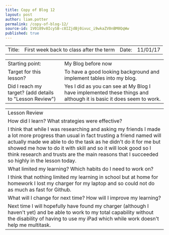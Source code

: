 ```yaml
---
title: Copy of Blog 12
layout: post
author: liam.potter
permalink: /copy-of-blog-12/
source-id: 1V0189v8IcySB-c8IZjdBj0ivuc_i9wkaZV0nBM0QqWw
published: true
---
```

<table>
  <tr>
    <td>Title:</td>
    <td>First week back to class after the term</td>
    <td>Date:</td>
    <td>11/01/17</td>
  </tr>
</table>


<table>
  <tr>
    <td>Starting point:</td>
    <td>My Blog before now</td>
  </tr>
  <tr>
    <td>Target for this lesson?</td>
    <td>To have a good looking background and implement tables into my blog.</td>
  </tr>
  <tr>
    <td>Did I reach my target? 
(add details to "Lesson Review")</td>
    <td>Yes I did as you can see at My Blog I have implemented these things and although it is basic it does seem to work.</td>
  </tr>
</table>


<table>
  <tr>
    <td>Lesson Review</td>
  </tr>
  <tr>
    <td>How did I learn? What strategies were effective? </td>
  </tr>
  <tr>
    <td>I think that while I was researching and asking my friends I made a lot more progress than usual in fact trusting a friend named will actually made we able to do the task as he didn't do it for me but showed me how to do it with skill and so it will look good so I think research and trusts are the main reasons that I succeeded so highly in the lesson today.</td>
  </tr>
  <tr>
    <td>What limited my learning? Which habits do I need to work on? </td>
  </tr>
  <tr>
    <td>I think that nothing limited my learning in school but at home for homework I lost my charger for my laptop and so could not do as much as fast for Github.</td>
  </tr>
  <tr>
    <td>What will I change for next time? How will I improve my learning?</td>
  </tr>
  <tr>
    <td>Next time I will hopefully have found my charger (although I haven't yet) and be able to work to my total capability without the disability of having to use my iPad which while work doesn't help me multitask.</td>
  </tr>
</table>


